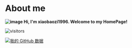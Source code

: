 # About me
**![image](https://github.com/user-attachments/assets/4f1f70dd-d110-4794-8992-9d33a271bb0c)
Hi, I'm xiaobaozi1996. Welcome to my HomePage!**


![visitors](https://visitor-badge.glitch.me/badge?page_id=xiaobaozi1996.xiaobaozi1996&left_color=green&right_color=red)

[![我的 GitHub 数据](https://github-readme-stats.vercel.app/api?username=xiaobaozi1996)]()
